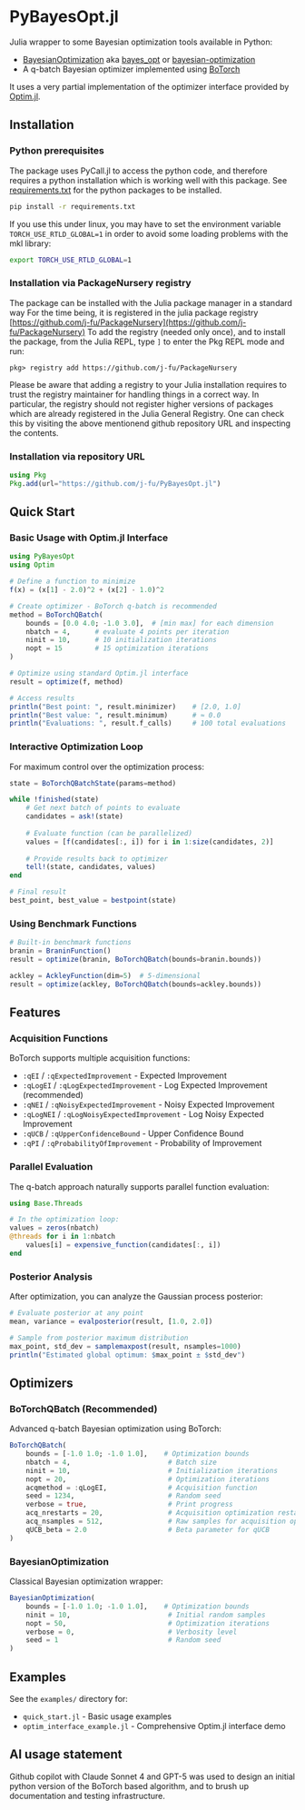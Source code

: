 # PyBayesOpt.jl

Julia wrapper to some Bayesian optimization tools available in Python:

- [BayesianOptimization](https://github.com/bayesian-optimization/BayesianOptimization) aka [bayes_opt](https://bayesian-optimization.github.io/BayesianOptimization/3.1.0/reference/bayes_opt.html)
  or [bayesian-optimization](https://pypi.org/project/bayesian-optimization/) 
- A q-batch  Bayesian optimizer implemented using [BoTorch](https://botorch.org/)

It uses a very partial implementation of the optimizer interface provided by [Optim.jl](https://github.com/JuliaNLSolvers/Optim.jl).

## Installation

### Python prerequisites
The package uses PyCall.jl to access the python code, and therefore requires a python installation which is working well with this package.
See [requirements.txt](requirements.txt) for the python packages to be installed.

```bash
pip install -r requirements.txt
```

If you use this under linux, you may have to set the environment variable `TORCH_USE_RTLD_GLOBAL=1` in order to avoid some loading problems
with the mkl library:

```bash
export TORCH_USE_RTLD_GLOBAL=1
```

### Installation via PackageNursery registry
The package can be installed with the Julia package manager in a standard way
For the time being, it is registered in the julia package registry [https://github.com/j-fu/PackageNursery](https://github.com/j-fu/PackageNursery)
To add the registry (needed only once), and to install the package, 
from the Julia REPL, type `]` to enter the Pkg REPL mode and run:

```
pkg> registry add https://github.com/j-fu/PackageNursery
```

Please be aware that adding a registry to your Julia installation requires to
trust the registry maintainer for handling things in a correct way. In particular,
the registry should not register higher versions of packages which are already
registered in the Julia General Registry. One can check this by visiting the above mentionend
github repository URL and inspecting the contents.

### Installation via  repository URL
```julia
using Pkg
Pkg.add(url="https://github.com/j-fu/PyBayesOpt.jl")
```

## Quick Start

### Basic Usage with Optim.jl Interface

```julia
using PyBayesOpt
using Optim

# Define a function to minimize
f(x) = (x[1] - 2.0)^2 + (x[2] - 1.0)^2

# Create optimizer - BoTorch q-batch is recommended
method = BoTorchQBatch(
    bounds = [0.0 4.0; -1.0 3.0],  # [min max] for each dimension
    nbatch = 4,      # evaluate 4 points per iteration
    ninit = 10,      # 10 initialization iterations  
    nopt = 15        # 15 optimization iterations
)

# Optimize using standard Optim.jl interface
result = optimize(f, method)

# Access results
println("Best point: ", result.minimizer)    # [2.0, 1.0]
println("Best value: ", result.minimum)      # ≈ 0.0
println("Evaluations: ", result.f_calls)     # 100 total evaluations
```

### Interactive Optimization Loop

For maximum control over the optimization process:

```julia
state = BoTorchQBatchState(params=method)

while !finished(state)
    # Get next batch of points to evaluate
    candidates = ask!(state)
    
    # Evaluate function (can be parallelized)  
    values = [f(candidates[:, i]) for i in 1:size(candidates, 2)]
    
    # Provide results back to optimizer
    tell!(state, candidates, values)
end

# Final result
best_point, best_value = bestpoint(state)
```

### Using Benchmark Functions

```julia
# Built-in benchmark functions
branin = BraninFunction()
result = optimize(branin, BoTorchQBatch(bounds=branin.bounds))

ackley = AckleyFunction(dim=5)  # 5-dimensional
result = optimize(ackley, BoTorchQBatch(bounds=ackley.bounds))
```

## Features

### Acquisition Functions

BoTorch supports multiple acquisition functions:
- `:qEI` / `:qExpectedImprovement` - Expected Improvement
- `:qLogEI` / `:qLogExpectedImprovement` - Log Expected Improvement (recommended)
- `:qNEI` / `:qNoisyExpectedImprovement` - Noisy Expected Improvement
- `:qLogNEI` / `:qLogNoisyExpectedImprovement` - Log Noisy Expected Improvement  
- `:qUCB` / `:qUpperConfidenceBound` - Upper Confidence Bound
- `:qPI` / `:qProbabilityOfImprovement` - Probability of Improvement

### Parallel Evaluation

The q-batch approach naturally supports parallel function evaluation:

```julia
using Base.Threads

# In the optimization loop:
values = zeros(nbatch)
@threads for i in 1:nbatch
    values[i] = expensive_function(candidates[:, i])
end
```

### Posterior Analysis

After optimization, you can analyze the Gaussian process posterior:

```julia
# Evaluate posterior at any point
mean, variance = evalposterior(result, [1.0, 2.0])

# Sample from posterior maximum distribution
max_point, std_dev = samplemaxpost(result, nsamples=1000)
println("Estimated global optimum: $max_point ± $std_dev")
```

## Optimizers

### BoTorchQBatch (Recommended)

Advanced q-batch Bayesian optimization using BoTorch:

```julia
BoTorchQBatch(
    bounds = [-1.0 1.0; -1.0 1.0],    # Optimization bounds
    nbatch = 4,                        # Batch size
    ninit = 10,                        # Initialization iterations
    nopt = 20,                         # Optimization iterations  
    acqmethod = :qLogEI,               # Acquisition function
    seed = 1234,                       # Random seed
    verbose = true,                    # Print progress
    acq_nrestarts = 20,                # Acquisition optimization restarts
    acq_nsamples = 512,                # Raw samples for acquisition optimization
    qUCB_beta = 2.0                    # Beta parameter for qUCB
)
```

### BayesianOptimization

Classical Bayesian optimization wrapper:

```julia
BayesianOptimization(
    bounds = [-1.0 1.0; -1.0 1.0],    # Optimization bounds
    ninit = 10,                        # Initial random samples
    nopt = 50,                         # Optimization iterations
    verbose = 0,                       # Verbosity level
    seed = 1                           # Random seed
)
```

## Examples

See the `examples/` directory for:
- `quick_start.jl` - Basic usage examples  
- `optim_interface_example.jl` - Comprehensive Optim.jl interface demo

## AI usage statement

Github copilot with Claude Sonnet 4 and GPT-5 was used to design an initial python version of the BoTorch
based algorithm, and to brush up documentation and testing infrastructure.

